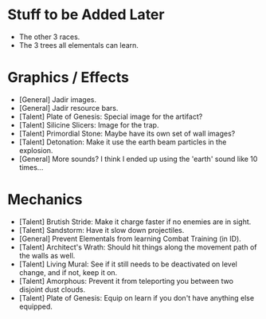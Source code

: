 Stuff to be Added Later
=======================
- The other 3 races.
- The 3 trees all elementals can learn.

Graphics / Effects
==================
- [General] Jadir images.
- [General] Jadir resource bars.
- [Talent] Plate of Genesis: Special image for the artifact?
- [Talent] Silicine Slicers: Image for the trap.
- [Talent] Primordial Stone: Maybe have its own set of wall images?
- [Talent] Detonation: Make it use the earth beam particles in the explosion.
- [General] More sounds? I think I ended up using the 'earth' sound like 10 times...

Mechanics
=========
- [Talent] Brutish Stride: Make it charge faster if no enemies are in sight.
- [Talent] Sandstorm: Have it slow down projectiles.
- [General] Prevent Elementals from learning Combat Training (in ID).
- [Talent] Architect's Wrath: Should hit things along the movement path of the walls as well.
- [Talent] Living Mural: See if it still needs to be deactivated on level change, and if not, keep it on.
- [Talent] Amorphous: Prevent it from teleporting you between two disjoint dust clouds.
- [Talent] Plate of Genesis: Equip on learn if you don't have anything else equipped.
